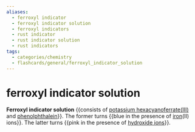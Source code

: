 ```yaml
---
aliases:
  - ferroxyl indicator
  - ferroxyl indicator solution
  - ferroxyl indicators
  - rust indicator
  - rust indicator solution
  - rust indicators
tags:
  - categories/chemistry
  - flashcards/general/ferroxyl_indicator_solution
---
```


# ferroxyl indicator solution

__Ferroxyl indicator solution__ {{consists of [potassium hexacyanoferrate(III)](potassium%20ferricyanide.md) and [phenolphthalein](phenolphthalein.md)}}. The former turns {{blue in the presence of [iron](iron.md)(II) ions}}. The latter turns {{pink in the presence of [hydroxide ions](hydroxide.md)}}. <!--SR:!2023-07-19,69,250!2023-08-09,85,270!2024-02-13,239,310-->
